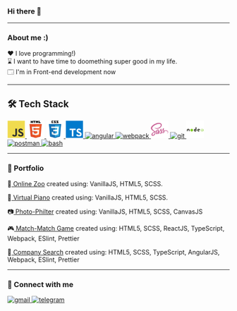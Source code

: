 ### Hi there 👋
---
### About me :)

❤️️ I love programming!) </br>
⌛ I want to have time to doomething super good in my life. </br>
🗔 I'm in Front-end development now </br>
____
## 🛠 Tech Stack

<p align="left">
  <a href="https://developer.mozilla.org/en-US/docs/Web/JavaScript" target="_blank"> 
    <img src="https://raw.githubusercontent.com/devicons/devicon/master/icons/javascript/javascript-original.svg" alt="javascript" width="40" height="40"/>
  </a>
  <a href="https://www.w3.org/html/" target="_blank">
    <img src="https://raw.githubusercontent.com/devicons/devicon/master/icons/html5/html5-original-wordmark.svg" alt="html5" width="40" height="40"/>
  </a>
  <a href="https://www.w3schools.com/css/" target="_blank">
    <img src="https://raw.githubusercontent.com/devicons/devicon/master/icons/css3/css3-original-wordmark.svg" alt="css3" width="40" height="40"/> 
  </a>
  <a href="https://www.typescriptlang.org/" target="_blank">
    <img src="https://raw.githubusercontent.com/devicons/devicon/master/icons/typescript/typescript-original.svg" alt="typescript" width="40" height="40"/> 
  </a>
  <a href="https://angular.io" target="_blank">
    <img src="https://angular.io/assets/images/logos/angular/angular.svg" alt="angular" width="40" height="40"/> 
  </a>
  <a href="https://webpack.js.org" target="_blank">
    <img src="https://raw.githubusercontent.com/webpack/media/master/logo/icon.svg" alt="webpack" width="40" height="40"/> 
  </a>
  <a href="https://sass-lang.com" target="_blank">
    <img src="https://raw.githubusercontent.com/devicons/devicon/master/icons/sass/sass-original.svg" alt="sass" width="40" height="40"/> 
  </a>
  <a href="https://git-scm.com/" target="_blank">
    <img src="https://www.vectorlogo.zone/logos/git-scm/git-scm-icon.svg" alt="git" width="40" height="40"/>
  </a>
  <a href="https://nodejs.org" target="_blank">
    <img src="https://raw.githubusercontent.com/devicons/devicon/master/icons/nodejs/nodejs-original-wordmark.svg" alt="nodejs" width="40" height="40"/>
  </a> 
  <a href="https://postman.com" target="_blank">
    <img src="https://www.vectorlogo.zone/logos/getpostman/getpostman-icon.svg" alt="postman" width="40" height="40"/>
  </a>
  <a href="https://www.gnu.org/software/bash/" target="_blank">
    <img src="https://www.vectorlogo.zone/logos/gnu_bash/gnu_bash-icon.svg" alt="bash" width="40" height="40"/> 
  </a>
</p>

_____________
### 💼 Portfolio
<p>  
  🦍<a href="https://rolling-scopes-school.github.io/3igrik-JSFE2021Q1/online-zoo/"> Online Zoo</a> created using: VanillaJS, HTML5, SCSS.
</p>
<p>  
  🎹<a href="https://rolling-scopes-school.github.io/3igrik-JSFE2021Q1/virtual-piano/"> Virtual Piano</a> created using: VanillaJS, HTML5, SCSS.
</p>
<p>  
  📷<a href="https://rolling-scopes-school.github.io/3igrik-JSFE2021Q1/photo-filter/"> Photo-Philter</a> created using: VanillaJS, HTML5, SCSS, CanvasJS
</p>
<p>  
  🎮<a href="https://rolling-scopes-school.github.io/3igrik-JSFE2021Q1/match-match-game/dist/"> Match-Match Game</a> created using: HTML5, SCSS, ReactJS, TypeScript, Webpack, ESlint, Prettier
</p>
<p>  
  🏢<a href="https://github.com/3igrik/angular-test/tree/main/test-task-angular"> Company Search</a> created using: HTML5, SCSS, TypeScript, AngularJS, Webpack, ESlint, Prettier
</p>

_____________

### 🔗 Connect with me
<p>
  <a href="mailto:3igrik@gmail.com" target="_blank">
    <img src="https://cdn-icons-png.flaticon.com/512/281/281786.png" alt="gmail" width="30" height="30"/>
  </a> 
  <a href="https://t.me/Zigrik" target="_blank">
    <img src="https://img.icons8.com/doodle/48/000000/telegram-app.png" alt="telegram" width="30" height="30"/>
  </a>
</p>

<!--
**3igrik/3igrik** is a ✨ _special_ ✨ repository because its `README.md` (this file) appears on your GitHub profile.

Here are some ideas to get you started:

- 🔭 I’m currently working on ...
- 🌱 I’m currently learning ...
- 👯 I’m looking to collaborate on ...
- 🤔 I’m looking for help with ...
- 💬 Ask me about ...
- 📫 How to reach me: ...
- 😄 Pronouns: ...
- ⚡ Fun fact: ...
-->
